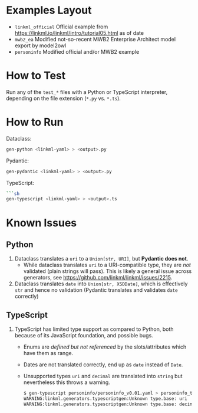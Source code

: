 # Examples Layout

- `linkml_official` Official example from https://linkml.io/linkml/intro/tutorial05.html as of date
- `mwb2_ea` Modified not-so-recent MWB2 Enterprise Architect model export by model2owl
- `personinfo` Modified official and/or MWB2 example

# How to Test

Run any of the `test_*` files with a Python or TypeScript interpreter, depending on the file extension (`*.py` vs. `*.ts`).

# How to Run

Dataclass:

```sh
gen-python <linkml-yaml> > <output>.py
```

Pydantic:

```sh
gen-pydantic <linkml-yaml> > <output>.py
```

TypeScript:

```sh
```sh
gen-typescript <linkml-yaml> > <output>.ts
```

# Known Issues

## Python

1. Dataclass translates a `uri` to a `Union[str, URI]`, but **Pydantic does not**.
    - While dataclass translates `uri` to a URI-compatible type, they are _not_ validated (plain strings will pass). This is likely a general issue across generators, see https://github.com/linkml/linkml/issues/2215.
2. Dataclass translates `date` into `Union[str, XSDDate]`, which is effectively `str` and hence no validation (Pydantic translates and validates `date` correctly)

## TypeScript

1. TypeScript has limited type support as compared to Python, both because of its JavaScript foundation, and possible bugs.
    - Enums are _defined but not referenced_ by the slots/attributes which have them as range.
    - Dates are not translated correctly, end up as `date` instead of `Date`.
    - Unsupported types `uri` and `decimal` are translated into `string` but nevertheless this throws a warning.

        ```sh
        $ gen-typescript personinfo/personinfo_v0.01.yaml > personinfo_typescript.ts 
        WARNING:linkml.generators.typescriptgen:Unknown type.base: uri
        WARNING:linkml.generators.typescriptgen:Unknown type.base: decimal
        ```
